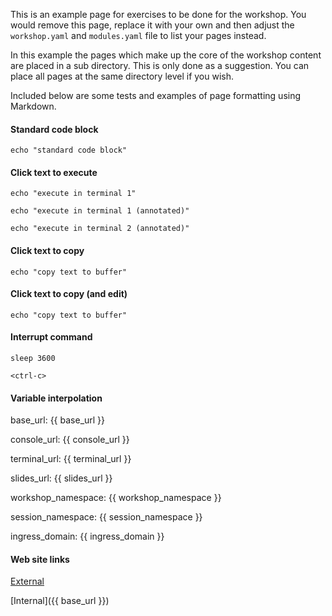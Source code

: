This is an example page for exercises to be done for the workshop. You would remove this page, replace it with your own and then adjust the `workshop.yaml` and `modules.yaml` file to list your pages instead.

In this example the pages which make up the core of the workshop content are placed in a sub directory. This is only done as a suggestion. You can place all pages at the same directory level if you wish.

Included below are some tests and examples of page formatting using Markdown.

#### Standard code block

```
echo "standard code block"
```

#### Click text to execute

```execute
echo "execute in terminal 1"
```

```execute-1
echo "execute in terminal 1 (annotated)"
```

```execute-2
echo "execute in terminal 2 (annotated)"
```

#### Click text to copy

```copy
echo "copy text to buffer"
```

#### Click text to copy (and edit)

```copy-and-edit
echo "copy text to buffer"
```

#### Interrupt command

```execute
sleep 3600
```

```execute
<ctrl-c>
```

#### Variable interpolation

base_url: {{ base_url }}

console_url: {{ console_url }}

terminal_url: {{ terminal_url }}

slides_url: {{ slides_url }}

workshop_namespace: {{ workshop_namespace }}

session_namespace: {{ session_namespace }}

ingress_domain: {{ ingress_domain }}

#### Web site links

[External](https://github.com/eduk8s)

[Internal]({{ base_url }})
